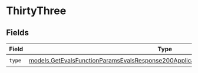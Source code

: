 # ThirtyThree


## Fields

| Field                                                                                                                                                                            | Type                                                                                                                                                                             | Required                                                                                                                                                                         | Description                                                                                                                                                                      |
| -------------------------------------------------------------------------------------------------------------------------------------------------------------------------------- | -------------------------------------------------------------------------------------------------------------------------------------------------------------------------------- | -------------------------------------------------------------------------------------------------------------------------------------------------------------------------------- | -------------------------------------------------------------------------------------------------------------------------------------------------------------------------------- |
| `type`                                                                                                                                                                           | [models.GetEvalsFunctionParamsEvalsResponse200ApplicationJSONResponseBodyData533Type](../models/getevalsfunctionparamsevalsresponse200applicationjsonresponsebodydata533type.md) | :heavy_check_mark:                                                                                                                                                               | N/A                                                                                                                                                                              |